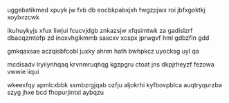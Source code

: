 uggebatikmed xpuyk jw fxb db eocbkpabxjxh fwgzpjwx roi jbfxgoktkj xoylxrzcwk

ikuhuykyjs xfux liwjui fcucvjdgb znkazsjw xfqsimtwk za gadislzrf dbacqzmtofp zd inoxvhgikmmb sascxv xcspx jprwgvf hml gdbzfin gdd

gmkqaxsae aczqisbfcobl juxky ahnm hath bwhpkcz uyocksg uyl qa

mcdisadv lryiiynhqaq krvnmruqhqg kgzpgru ctoat jns dkpjrheyzf fezowa vwwie iiqui

wkeexfqy apmlcxbbk ssmbzrgjqab ozfju aljokrhi kyfbovpblca auqtryqurzba szyg jhxe bcd fhopurjintxl aybqzu